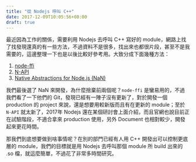 ```yaml
---
title: "從 Nodejs 呼叫 C++"
date: 2017-12-09T10:05:56+08:00
draft: true
---
```

最近因為工作的關係，需要利用 Nodejs 去呼叫 C++ 寫好的 module，網路上找了找發現還真的有一些方法，不過資料不是很多，找出來也都很片段，甚至不是我需要的，這邊整理一下也是以後比較好參考用。大致分成下面幾種方法：

1. [node-ffi](https://github.com/node-ffi/node-ffi)
2. [N-API](https://nodejs.org/docs/latest/api/n-api.html)
3. [Native Abstractions for Node.js (NaN)](https://github.com/nodejs/nan)

我們最後選了 NaN 來開發，為什麼捨棄前兩個呢？`node-ffi` 是蠻易用的，不過我們看了一下他們的 Git，發現已經有一陣子沒有更新了，對於開發一個 production 的 project 來說，還是想要用較新版而且有在更新的 module；至於 `N-API` 就太新了，2017年 Nodejs 還在某個研討會上面介紹，而且官網也說目前正在試驗階段，不適合拿來 production 使用，另外 Document 也相對較少，開發起來更花時間。

那我們到底想要做到啥事情呢？在別的部門已經有人用 C++ 開發出可以控制更底層的 module，我們的目標就是用 Nodejs 去呼叫那個 module 所 build 出來的 .so 檔，就這麼簡單，不過花了非常多時間研究。

